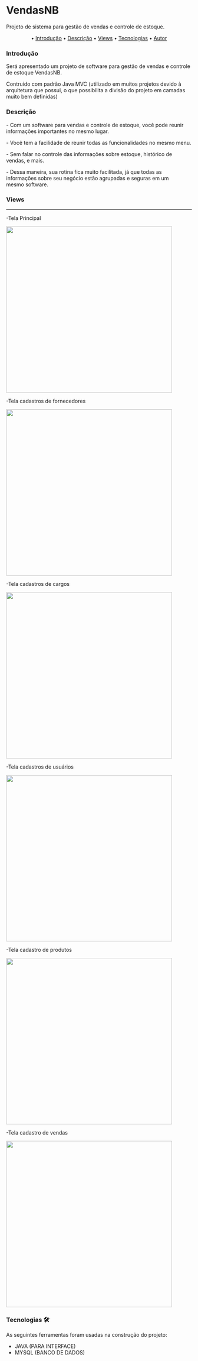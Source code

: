 # VendasNB
Projeto de sistema para gestão de vendas e controle de estoque.
<p align="center">
 • <a href="#introducao">Introdução</a> •
 <a href="#decricao">Descrição</a> •
 <a href="#views">Views</a> •
 <a href="#tecnologias">Tecnologias</a> • 
 <a href="#autor">Autor</a> 
</p>

### Introdução
<p>Será apresentado um projeto de software para gestão de vendas e controle de estoque VendasNB.</p>
<p>Contruido com padrão Java MVC (utilizado em muitos projetos devido à arquitetura que possui, o que possibilita a divisão do projeto em camadas muito bem definidas) </p>

### Descrição
<p>- Com um software para vendas e controle de estoque, você pode reunir informações importantes no mesmo lugar.</p>
<p>- Você tem a facilidade de reunir todas as funcionalidades no mesmo menu.</p>
<p>- Sem falar no controle das informações sobre estoque, histórico de vendas, e mais.</p>
<p>- Dessa maneira, sua rotina fica muito facilitada, já que todas as informações sobre seu negócio estão agrupadas e seguras em um mesmo software.</p>

### Views
---

<p>-Tela Principal</p>
<img height="450em" src="https://raw.githubusercontent.com/Nicolas-Bueno/vendasNB/main/imagens_software/principal.png"/>

<p>-Tela cadastros de fornecedores</p>
<img height="450em" src="https://raw.githubusercontent.com/Nicolas-Bueno/vendasNB/main/imagens_software/fornecedores.png"/>

<p>-Tela cadastros de cargos</p>
<img height="450em" src="https://raw.githubusercontent.com/Nicolas-Bueno/vendasNB/main/imagens_software/cargos.png"/>

<p>-Tela cadastros de usuários</p>
<img height="450em" src="https://raw.githubusercontent.com/Nicolas-Bueno/vendasNB/main/imagens_software/usuario.png"/>

<p>-Tela cadastro de produtos</p>
<img height="450em" src="https://raw.githubusercontent.com/Nicolas-Bueno/vendasNB/main/imagens_software/produtos.png"/>

<p>-Tela cadastro de vendas</p>
<img height="450em" src="https://raw.githubusercontent.com/Nicolas-Bueno/vendasNB/main/imagens_software/vendas.png"/>

<h4 align="center"> 
	
</h4>

### Tecnologias 🛠

As seguintes ferramentas foram usadas na construção do projeto:

- JAVA (PARA INTERFACE)
- MYSQL (BANCO DE DADOS)
